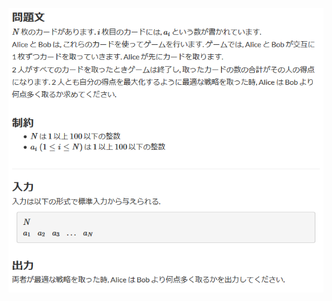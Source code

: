 ![question](https://github.com/kimura-12/AtCoder_Training/blob/master/Beginners_Selection/Card_Game_for_Two/question.png)